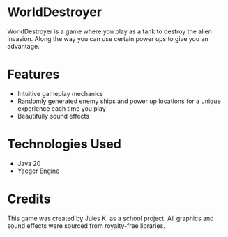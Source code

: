 # WorldDestroyer
WorldDestroyer is a game where you play as a tank to destroy the alien invasion. Along the way you can use certain power ups to give you an advantage.

# Features
* Intuitive gameplay mechanics
* Randomly generated enemy ships and power up locations for a unique experience each time you play
* Beautifully sound effects

# Technologies Used
* Java 20
* Yaeger Engine

# Credits
This game was created by Jules K. as a school project. All graphics and sound effects were sourced from royalty-free libraries.
